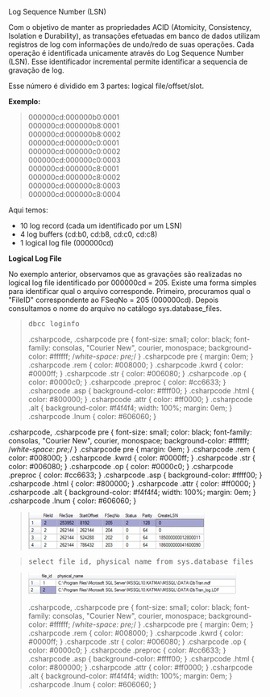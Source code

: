 <a link='https://blogs.msdn.microsoft.com/fcatae/2010/02/24/log-sequence-number-lsn/'>Log Sequence Number (LSN)</a>
<P>Com o objetivo de manter as propriedades ACID (Atomicity, Consistency, Isolation e Durability), as transações efetuadas em banco de dados utilizam registros de log com informações de undo/redo de suas operações. Cada operação é identificada unicamente através do Log Sequence Number (LSN). Esse identificador incremental permite identificar a sequencia de gravação de log.</P>
<P>Esse número é dividido em 3 partes: logical file/offset/slot.</P>
<P><STRONG>Exemplo:</STRONG></P>
<BLOCKQUOTE>
<P>000000cd:000000b0:0001 <BR>000000cd:000000b8:0001 <BR>000000cd:000000b8:0002 <BR>000000cd:000000c0:0001 <BR>000000cd:000000c0:0002 <BR>000000cd:000000c0:0003 <BR>000000cd:000000c8:0001 <BR>000000cd:000000c8:0002 <BR>000000cd:000000c8:0003 <BR>000000cd:000000c8:0004</P></BLOCKQUOTE>
<P>Aqui temos:</P>
<UL>
<LI>10 log record (cada um identificado por um LSN) </LI>
<LI>4 log buffers (cd:b0, cd:b8, cd:c0, cd:c8) </LI>
<LI>1 logical log file (000000cd) </LI></UL>
<P><STRONG>Logical Log File</STRONG></P>
<P>No exemplo anterior, observamos que as gravações são realizadas no logical log file identificado por 000000cd = 205. Existe uma forma simples para identificar qual o arquivo corresponde. Primeiro, procuramos qual o "FileID" correspondente ao FSeqNo = 205 (000000cd). Depois consultamos o nome do arquivo no catálogo sys.database_files.</P>
<BLOCKQUOTE><PRE class="csharpcode"><SPAN class="kwrd">dbcc</SPAN> loginfo</PRE>

.csharpcode, .csharpcode pre
{
	font-size: small;
	color: black;
	font-family: consolas, "Courier New", courier, monospace;
	background-color: #ffffff;
	/*white-space: pre;*/
}
.csharpcode pre { margin: 0em; }
.csharpcode .rem { color: #008000; }
.csharpcode .kwrd { color: #0000ff; }
.csharpcode .str { color: #006080; }
.csharpcode .op { color: #0000c0; }
.csharpcode .preproc { color: #cc6633; }
.csharpcode .asp { background-color: #ffff00; }
.csharpcode .html { color: #800000; }
.csharpcode .attr { color: #ff0000; }
.csharpcode .alt 
{
	background-color: #f4f4f4;
	width: 100%;
	margin: 0em;
}
.csharpcode .lnum { color: #606060; }
</BLOCKQUOTE>

.csharpcode, .csharpcode pre
{
	font-size: small;
	color: black;
	font-family: consolas, "Courier New", courier, monospace;
	background-color: #ffffff;
	/*white-space: pre;*/
}
.csharpcode pre { margin: 0em; }
.csharpcode .rem { color: #008000; }
.csharpcode .kwrd { color: #0000ff; }
.csharpcode .str { color: #006080; }
.csharpcode .op { color: #0000c0; }
.csharpcode .preproc { color: #cc6633; }
.csharpcode .asp { background-color: #ffff00; }
.csharpcode .html { color: #800000; }
.csharpcode .attr { color: #ff0000; }
.csharpcode .alt 
{
	background-color: #f4f4f4;
	width: 100%;
	margin: 0em;
}
.csharpcode .lnum { color: #606060; }

<BLOCKQUOTE>
<P><A href="images\image_2.png"><IMG title="image" border="0" alt="image" src="images\image_thumb.png" width="349" height="73"></A>&nbsp;</P></BLOCKQUOTE>
<BLOCKQUOTE><PRE class="csharpcode"><SPAN class="kwrd">select</SPAN> file_id, physical_name <SPAN class="kwrd">from</SPAN> sys.database_files</PRE></BLOCKQUOTE>
<BLOCKQUOTE>
<P><A href="images\image_4.png"><IMG title="image" border="0" alt="image" src="images\image_thumb_1.png" width="412" height="43"></A> 

.csharpcode, .csharpcode pre
{
	font-size: small;
	color: black;
	font-family: consolas, "Courier New", courier, monospace;
	background-color: #ffffff;
	/*white-space: pre;*/
}
.csharpcode pre { margin: 0em; }
.csharpcode .rem { color: #008000; }
.csharpcode .kwrd { color: #0000ff; }
.csharpcode .str { color: #006080; }
.csharpcode .op { color: #0000c0; }
.csharpcode .preproc { color: #cc6633; }
.csharpcode .asp { background-color: #ffff00; }
.csharpcode .html { color: #800000; }
.csharpcode .attr { color: #ff0000; }
.csharpcode .alt 
{
	background-color: #f4f4f4;
	width: 100%;
	margin: 0em;
}
.csharpcode .lnum { color: #606060; }
</P></BLOCKQUOTE>
